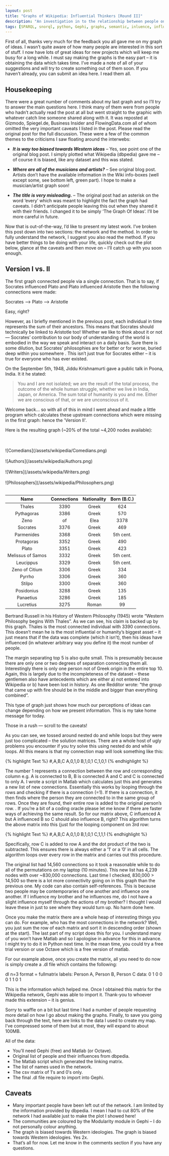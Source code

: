 ```yaml
---
layout: post
title: "Graphs of Wikipedia: Influential Thinkers [Round II]"
description: "An investigation in to the relationship between people on Wikipedia this time with upstream influence included."
tags: [SPARQL, snorql, python, Gephi, graphs, semantic, inluence, influential]
---
```


First of all, thanks very much for the feedback you all gave me on my graph of ideas. I wasn’t quite aware of how many people are interested in this sort of stuff. I now have lots of great ideas for new projects which will keep me busy for a long while. I must say making the graphs is the easy part – it is obtaining the data which takes time. I’ve made a note of all of your suggestions and will try to create something out of them soon. If you haven’t already, you can submit an idea here. I read them all.

## Housekeeping

There were a great number of comments about my last graph and so I’ll try to answer the main questions here. I think many of them were from people who hadn’t actually read the post at all but went straight to the graphic with whatever catch line someone shared along with it. It was reposted at Gizmodo, Spiegel.de, Business Insider and FlowingData.com all of whom omitted the very important caveats I listed in the post. Please read the original post for the full discussion. These were a few of the common themes to the criticisms I saw floating around the interwebs:

* ***It is way too biased towards Western ideas***
– Yes, see point one of the original blog post. I simply plotted what Wikipedia (dbpedia) gave me – of course it is biased, like any dataset and this was stated.

* ***Where are all of the musicians and artists?***
– See original blog post. Artists don’t have the available information in the Wiki info-boxes (well except some, see bottom left, green part). I hope to make a musician/artist graph soon!

* ***The title is very misleading.***
– The original post had an asterisk on the word ‘every’ which was meant to highlight the fact the graph had caveats. I didn’t anticipate people leaving this out when they shared it with their friends. I changed it to be simply ‘The Graph Of Ideas’. I’ll be more careful in future.

Now that is out-of-the-way, I’d like to present my latest work. I’ve broken this post down into two sections: the network and the method. In order to fully understand the network, I suggest you also read the method. If you have better things to be doing with your life, quickly check out the plot below, glance at the caveats and then move on – I’ll catch up with you soon enough.

## Version I vs. II

The first graph connected people via a single connection. That is to say, if Socrates influenced Plato and Plato influenced Aristotle then the following connections were made:

Socrates –> Plato –> Aristotle

Easy, right?

However, as I briefly mentioned in the previous post, each individual in time represents the sum of their ancestors. This means that Socrates should technically be linked to Aristotle too! Whether we like to think about it or not — Socrates’ contribution to our body of understanding of the world is embodied in the way we speak and interact on a daily basis. Sure there is some dilution, but Socrates’ philosophies are for better or for worse, buried deep within you somewhere . This isn’t just true for Socrates either – it is true for everyone who has ever existed.

On the September 5th, 1948, Jiddu Krishnamurti gave a public talk in Poona, India. It it he stated:

> You and I are not isolated; we are the result of the total process, the outcome of the whole human struggle, whether we live in India, Japan, or America. The sum total of humanity is you and me. Either we are conscious of that, or we are unconscious of it.

Welcome back… so with all of this in mind I went ahead and made a little program which calculates these upstream connections which were missing in the first graph: hence the 'Version II'.

Here is the resulting graph (~20% of the total ~4,200 nodes available):

<br/>
<br/>
![Comedians](/assets/wikipedia/Comedians.png)
<br/>
<br/>
![Authors](/assets/wikipedia/Authors.png)
<br/>
<br/>
![Writers](/assets/wikipedia/Writers.png)
<br/>
<br/>
![Philosophers](/assets/wikipedia/Philosophers.png)
<br/>
<br/>


|Name|     Connections|    Nationality| Born (B.C.) |
|:-------------:|:-----:|:-----:|:-----:|
|Thales|  3390|    Greek|   624|
|Pythagoras|  3386|    Greek|   570|
|Zeno| of| Elea|    3378|    Greek   490|
|Socrates|    3376|    Greek|   469|
|Parmenides|  3368|    Greek|   5th cent.|
|Protagoras|  3352|    Greek|   490|
|Plato|   3351|    Greek|   423|
|Melissus of Samos|   3332|    Greek|   5th cent.
|Leucippus|   3329|    Greek|   5th cent.|
|Zeno of Citium|  3306|    Greek  | 334|
|Pyrrho|  3306|    Greek|   360|
|Stilpo|  3300|    Greek|   360|
|Posidonius|  3288|    Greek|   135|
|Panaetius|   3286|    Greek|   185|
|Lucretius|   3275|    Roman|   99|

Bertrand Russell in his History of Western Philosophy (1945) wrote “Western Philosophy begins With Thales”. As we can see, his claim is backed up by this graph. Thales is the most connected individual with 3390 connections. This doesn’t mean he is the most influential or humanity’s biggest asset – it just means that if the data was complete (which it isn’t), then his ideas have influenced (in whatever arbitrary way you define it) the most number of people.

The margin separating top 5 is also quite small. This is presumably because there are only one or two degrees of separation connecting them all. Interestingly there is only one person not of Greek origin in the entire top 10. Again, this is largely due to the incompleteness of the dataset – these gentlemen also have antecedents which are either a) not entered into Wikipedia or b) have been lost in history. As one Redditor wrote: “the group that came up with fire should be in the middle and bigger than everything combined”.

This type of graph just shows how much our perceptions of ideas can change depending on how we present information. This is my take home message for today.

Those in a rush — scroll to the caveats!

As you can see, we tossed around nested do and while loops but they were just too complicated – the solution matrices.  There are a whole host of ugly problems you encounter if you try solve this using nested do and while loops. All this means is that my connection map will look something like this:

{% highlight Text %}
#,A,B,C
A,0,1,0
B,1,0,1
C,1,0,1
{% endhighlight %}

The number 1 represents a connection between the row and corresponding column e.g. A is connected to B, B is connected A and C and C is connected to only A. I wrote a script in Matlab which calculates just this and generates a new list of new connections. Essentially this works by looping through the rows and checking if there is a connection (=1). If there is a connection, it then finds where the person they are connected to in the same group of rows. Once they are found, their entire row is added to the original person’s row. . If you’re a bit of a coding oracle please let me know if there are faster ways of achieving the same result. So for our matrix above, C influenced A but A influenced B so C should also influence B, right? This algorithm turns the above matrix into this (just for the looping component on 3rd row:

{% highlight Text %}
#,A,B,C
A,0,1,0
B,1,0,1
C,1,1,1
{% endhighlight %}

Specifically, row C is added to row A and the dot product of the two is subtracted. This ensures there is always either a ’1′ or a ’0′ in all cells. The algorithm loops over every row in the matrix and carries out this procedure.

The original list had 14,560 connections so it took a reasonable while to do all of the permutations on my laptop (10 minutes). This new list has 4,239 nodes with over ~830,000 connections. Last time I checked, 830,000 > 14,500 so there is a lot more connectivity going on in this graph than the previous one. My code can also contain self-references. This is because two people may be contemporaries of one another and influence one another. If I influence my brother and he influences me, do I not have a slight influence myself through the actions of my brother? I thought I would leave these in just to see where they would turn up. No harm done here.

Once you make the matrix there are a whole heap of interesting things you can do. For example, who has the most connections in the network? Well, you just sum the row of each matrix and sort it in descending order (shown at the start). The last part of my script does this for you. I understand many of you won’t have Matlab and so I apologise in advance for this in advance. I might try to do it in Python next time. In the mean time, you could try a free trial version or use Octave which is a free version of matlab.

For our example above, once you create the matrix, all you need to do now is simply create a .dl file which contains the following:

dl n=3
format = fullmatrix
labels:
Person A, Person B, Person C
data:
0 1 0
0 0 1
1 0 1

This is the information which helped me. Once I obtained this matrix for the Wikipedia network, Gephi was able to import it. Thank-you to whoever made this extension – it is genius.

Sorry to waffle on a bit but last time I had a number of people requesting more detail on how I go about making the graphs. Finally, to save you going back through the text, here are links to the data I used to create my map. I’ve compressed some of them but at most, they will expand to about 100MB.

All of the data:
* You’ll need Gephi (free) and Matlab (or Octave).
* Original list of people and their influences from dbpedia.
* The Matlab script which generated the linking matrix.
* The list of names used in the network.
* The csv matrix of 1′s and 0′s only.
* The final .dl file require to import into Gephi.

## Caveats

* Many important people have been left out of the network. I am limited by the information provided by dbpedia. I mean I had to cut 80% of the network I had available just to make the plot I showed here!
* The communities are coloured by the Modularity module in Gephi – I do not personally colour anything.
* The graph is biased towards Western ideologies. The graph is biased towards Western ideologies. Yes 2x.
* That’s all for now. Let me know in the comments section if you have any questions.
